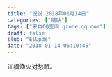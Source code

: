 ```yaml
---
title: "说说 2018年01月14日"
categories: ["嘀咕"]
tags: ["来自QQ空间 qzone.qq.com"]
draft: false
slug: "ElUpds"
date: "2018-01-14 06:10:45"
---
```


江枫渔火对愁眠。
